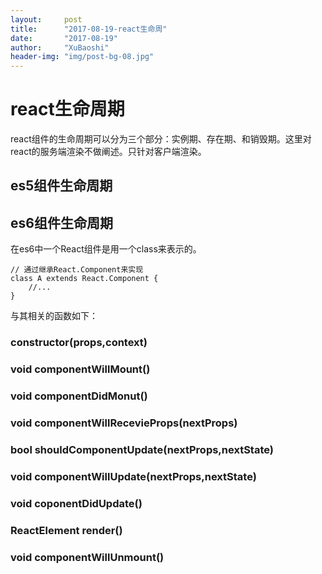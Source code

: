 ```yaml
---
layout:     post
title:      "2017-08-19-react生命周"
date:       "2017-08-19"
author:     "XuBaoshi"
header-img: "img/post-bg-08.jpg"
---
```

# react生命周期 #
react组件的生命周期可以分为三个部分：实例期、存在期、和销毁期。这里对react的服务端渲染不做阐述。只针对客户端渲染。
## es5组件生命周期 ##
## es6组件生命周期 ##
在es6中一个React组件是用一个class来表示的。

    // 通过继承React.Component来实现
    class A extends React.Component {
        //...
    }
与其相关的函数如下：
### constructor(props,context) ###
### void componentWillMount() ###
### void componentDidMonut() ###
### void componentWillRecevieProps(nextProps) ###
### bool shouldComponentUpdate(nextProps,nextState) ###
### void componentWillUpdate(nextProps,nextState) ###
### void coponentDidUpdate() ###
### ReactElement render() ###
### void componentWillUnmount() ###





